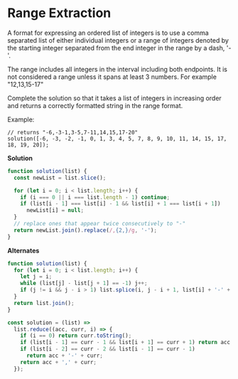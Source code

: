 # Range Extraction

A format for expressing an ordered list of integers is to use a comma separated list of either individual integers or a range of integers denoted by the starting integer separated from the end integer in the range by a dash, '-'.

The range includes all integers in the interval including both endpoints. It is not considered a range unless it spans at least 3 numbers. For example "12,13,15-17"

Complete the solution so that it takes a list of integers in increasing order and returns a correctly formatted string in the range format.

Example:

    // returns "-6,-3-1,3-5,7-11,14,15,17-20"
    solution([-6, -3, -2, -1, 0, 1, 3, 4, 5, 7, 8, 9, 10, 11, 14, 15, 17, 18, 19, 20]);

**Solution**

```js
function solution(list) {
  const newList = list.slice();

  for (let i = 0; i < list.length; i++) {
    if (i === 0 || i === list.length - 1) continue;
    if (list[i - 1] === list[i] - 1 && list[i] + 1 === list[i + 1])
      newList[i] = null;
  }
  // replace ones that appear twice consecutively to "-"
  return newList.join().replace(/,{2,}/g, '-');
}
```

**Alternates**

```js
function solution(list) {
  for (let i = 0; i < list.length; i++) {
    let j = i;
    while (list[j] - list[j + 1] == -1) j++;
    if (j != i && j - i > 1) list.splice(i, j - i + 1, list[i] + '-' + list[j]);
  }
  return list.join();
}
```

```js
const solution = (list) =>
  list.reduce((acc, curr, i) => {
    if (i == 0) return curr.toString();
    if (list[i - 1] == curr - 1 && list[i + 1] == curr + 1) return acc;
    if (list[i - 2] == curr - 2 && list[i - 1] == curr - 1)
      return acc + '-' + curr;
    return acc + ',' + curr;
  });
```